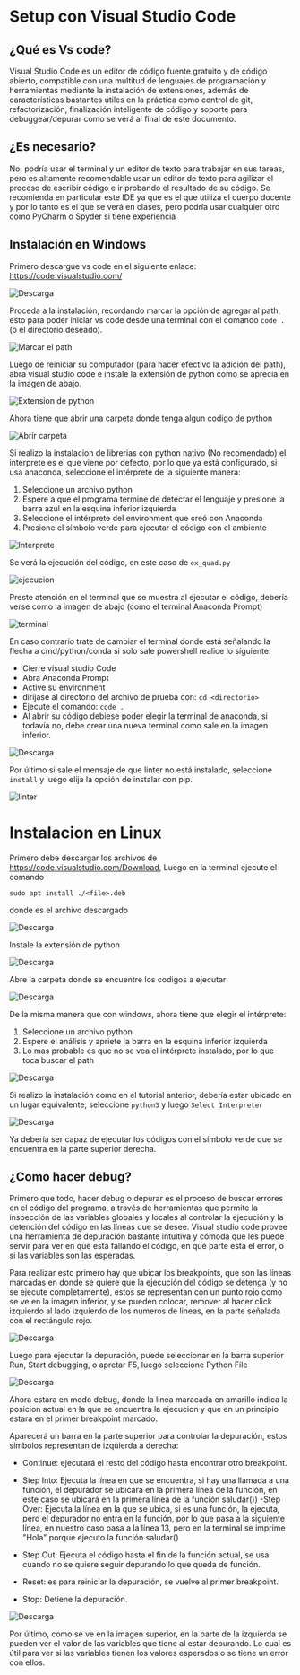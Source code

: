 # Setup con Visual Studio Code

## ¿Qué es Vs code?

Visual Studio Code es un editor de código fuente gratuito y de código abierto, compatible con una multitud de lenguajes de programación y herramientas mediante la instalación de extensiones, además de características bastantes útiles en la práctica como control de git, refactorización, finalización inteligente de código y soporte para debuggear/depurar como se verá al final de este documento.

## ¿Es necesario?
No, podría usar el terminal y un editor de texto para trabajar en sus tareas, pero es altamente recomendable usar un editor de texto para agilizar el proceso de escribir código e ir probando el resultado de su código. Se recomienda en particular este IDE ya que es el que utiliza el cuerpo docente y por lo tanto es el que se verá en clases, pero podría usar cualquier otro como PyCharm o Spyder si tiene experiencia

## Instalación en Windows

Primero descargue vs code en el siguiente enlace: https://code.visualstudio.com/

![Descarga](./captures/captura10.jpg)

Proceda a la instalación, recordando marcar la opción de agregar al path, esto para poder iniciar vs code desde una terminal con el comando ``code .`` (o el directorio deseado).

![Marcar el path](./captures/captura24.jpg)

Luego de reiniciar su computador (para hacer efectivo la adición del path), abra visual studio code e instale la extensión de python como se aprecia en la imagen de abajo.

![Extension de python](./captures/captura11.jpg)

Ahora tiene que abrir una carpeta donde tenga algun codigo de python

![Abrir carpeta](./captures/captura12.jpg)

Si realizo la instalacion de librerias con python nativo (No recomendado) el intérprete es el que viene por defecto, por lo que ya está configurado, si usa anaconda, seleccione el intérprete de la siguiente manera:
 
1. Seleccione un archivo python
2. Espere a que el programa termine de detectar el lenguaje y presione la barra azul en la esquina inferior izquierda
3. Seleccione el intérprete del environment que creó con Anaconda
4. Presione el símbolo verde para ejecutar el código con el ambiente

![Interprete](./captures/vscode_run.jpg)

Se verá la ejecución del código, en este caso de ``ex_quad.py``

![ejecucion](./captures/captura25.jpg)

Preste atención en el terminal que se muestra al ejecutar el código, debería verse como la imagen de abajo (como el terminal Anaconda Prompt)

![terminal](./captures/captura15.jpg)

En caso contrario trate de cambiar el terminal donde está señalando la flecha a cmd/python/conda si solo sale powershell realice lo siguiente:
- Cierre visual studio Code
- Abra Anaconda Prompt
- Active su environment
- diríjase al directorio del archivo de prueba con: ``cd <directorio>``
- Ejecute el comando: ``code .``
- Al abrir su código debiese poder elegir la terminal de anaconda, si todavía no, debe crear una nueva terminal como sale en la imagen inferior.

![Descarga](./captures/captura16.jpg)

Por último si sale el mensaje de que linter no está instalado, seleccione ``install`` y luego elija la opción de instalar con pip.

![linter](./captures/captura261.jpg)



# Instalacion en Linux

Primero debe descargar los archivos de https://code.visualstudio.com/Download, Luego en la terminal ejecute el comando

    sudo apt install ./<file>.deb

donde <file> es el archivo descargado

![Descarga](./captures/captura17.jpg)

Instale la extensión de python

![Descarga](./captures/captura19.jpg)

Abre la carpeta donde se encuentre los codigos a ejecutar

![Descarga](./captures/captura21.jpg)

De la misma manera que con windows, ahora tiene que elegir el intérprete:
1. Seleccione un archivo python
2. Espere el análisis y apriete la barra en la esquina inferior izquierda
3. Lo mas probable es que no se vea el intérprete instalado, por lo que toca buscar el path

![Descarga](./captures/captura22.jpg)

Si realizo la instalación como en el tutorial anterior, debería estar ubicado en un lugar equivalente, seleccione ``python3`` y luego ``Select Interpreter``

![Descarga](./captures/captura23.jpg)

Ya debería ser capaz de ejecutar los códigos con el símbolo verde que se encuentra en la parte superior derecha.

## ¿Como hacer debug?

Primero que todo, hacer debug o depurar es el proceso de buscar errores en el código del programa, a través de herramientas que permite la inspección de las variables globales y locales al controlar la ejecución y la detención del código en las líneas que se desee. Visual studio code provee una herramienta de depuración bastante intuitiva y cómoda que les puede servir para ver en qué está fallando el código, en qué parte está el error, o si las variables son las esperadas.

Para realizar esto primero hay que ubicar los breakpoints, que son las líneas marcadas en donde se quiere que la ejecución del código se detenga (y no se ejecute completamente), estos se representan con un punto rojo como se ve en la imagen inferior, y se pueden colocar, remover al hacer click izquierdo al lado izquierdo de los numeros de lineas, en la parte señalada con el rectángulo rojo.

![Descarga](./captures/deb1.jpg)

Luego para ejecutar la depuración, puede seleccionar en la barra superior Run, Start debugging, o apretar F5, luego seleccione Python File

![Descarga](./captures/deb2.jpg)

Ahora estara en modo debug, donde la linea maracada en amarillo indica la posicion actual en la que se encuentra la ejecucion y que en un principio estara en el primer breakpoint marcado.

Aparecerá un barra en la parte superior para controlar la depuración, estos símbolos representan de izquierda a derecha:

- Continue: ejecutará el resto del código hasta encontrar otro breakpoint.

- Step Into: Ejecuta la línea en que se encuentra, si hay una llamada a una función, el depurador se ubicará en la primera línea de la función, en este caso se ubicará en la primera línea de la función saludar())
-Step Over: Ejecuta la línea en la que se ubica, si es una función, la ejecuta, pero el depurador no entra en la función, por lo que pasa a la siguiente línea, en nuestro caso pasa a la línea 13, pero en la terminal se imprime "Hola" porque ejecuto la función saludar()
- Step Out: Ejecuta el código hasta el fin de la función actual, se usa cuando no se quiere seguir depurando lo que queda de función.
- Reset: es para reiniciar la depuración, se vuelve al primer breakpoint.
- Stop: Detiene la depuración.

![Descarga](./captures/deb4.jpg)

Por último, como se ve en la imagen superior, en la parte de la izquierda se pueden ver el valor de las variables que tiene al estar depurando. Lo cual es útil para ver si las variables tienen los valores esperados o se tiene un error con ellos.
